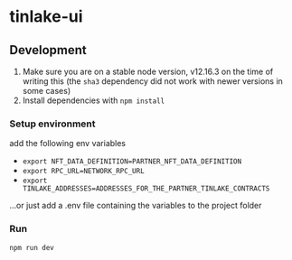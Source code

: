 # tinlake-ui

## Development

1. Make sure you are on a stable node version, v12.16.3 on the time of writing this (the `sha3` dependency did not work with newer versions in some cases)
2. Install dependencies with `npm install`

### Setup environment

add the following env variables

- `export NFT_DATA_DEFINITION=PARTNER_NFT_DATA_DEFINITION`
- `export RPC_URL=NETWORK_RPC_URL`
- `export TINLAKE_ADDRESSES=ADDRESSES_FOR_THE_PARTNER_TINLAKE_CONTRACTS`

...or just add a .env file containing the variables to the project folder

### Run

`npm run dev`
